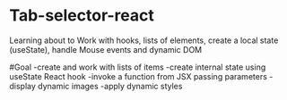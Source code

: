 # Tab-selector-react
Learning about to Work with hooks, lists of elements, create a local state (useState), handle Mouse events and dynamic DOM

#Goal
-create and work with lists of items
-create internal state using useState React hook
-invoke a function from JSX passing parameters
-display dynamic images
-apply dynamic styles

